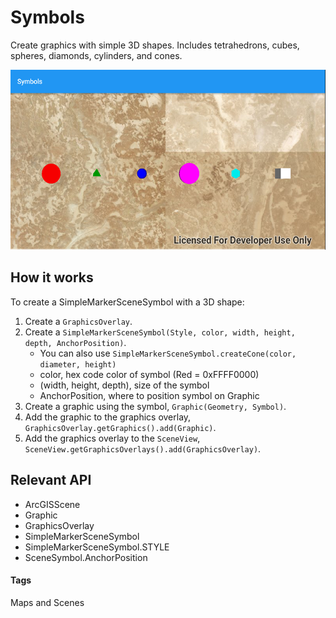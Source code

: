 # Symbols
Create graphics with simple 3D shapes.
Includes tetrahedrons, cubes, spheres, diamonds, cylinders, and cones.

![Symbols App](symbols.png)

## How it works
To create a SimpleMarkerSceneSymbol with a 3D shape:

1. Create a `GraphicsOverlay`.
2. Create a `SimpleMarkerSceneSymbol(Style, color, width, height, depth, AnchorPosition)`.
    * You can also use `SimpleMarkerSceneSymbol.createCone(color, diameter, height)`
    * color, hex code color of symbol (Red = 0xFFFF0000)
    * (width, height, depth), size of the symbol
    * AnchorPosition, where to position symbol on Graphic
3. Create a graphic using the symbol, `Graphic(Geometry, Symbol)`.
4. Add the graphic to the graphics overlay, `GraphicsOverlay.getGraphics().add(Graphic)`.
5. Add the graphics overlay to the `SceneView`, `SceneView.getGraphicsOverlays().add(GraphicsOverlay)`.

## Relevant API

* ArcGISScene
* Graphic
* GraphicsOverlay
* SimpleMarkerSceneSymbol
* SimpleMarkerSceneSymbol.STYLE
* SceneSymbol.AnchorPosition

#### Tags
Maps and Scenes
